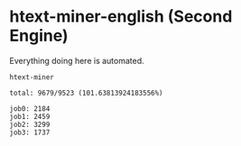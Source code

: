 # htext-miner-english (Second Engine)

Everything doing here is automated.

```
htext-miner

total: 9679/9523 (101.63813924183556%)

job0: 2184
job1: 2459
job2: 3299
job3: 1737
```